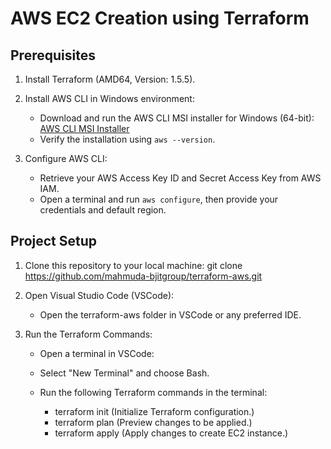 # AWS EC2 Creation using Terraform

## Prerequisites

1. Install Terraform (AMD64, Version: 1.5.5).
2. Install AWS CLI in Windows environment:
   - Download and run the AWS CLI MSI installer for Windows (64-bit): [AWS CLI MSI Installer](https://awscli.amazonaws.com/AWSCLIV2.msi)
   - Verify the installation using `aws --version`.

3. Configure AWS CLI:
   - Retrieve your AWS Access Key ID and Secret Access Key from AWS IAM.
   - Open a terminal and run `aws configure`, then provide your credentials and default region.

## Project Setup

1. Clone this repository to your local machine:
git clone https://github.com/mahmuda-bjitgroup/terraform-aws.git

2. Open Visual Studio Code (VSCode):
   - Open the terraform-aws folder in VSCode or any preferred IDE.

3. Run the Terraform Commands:
   - Open a terminal in VSCode:

   - Select "New Terminal" and choose Bash.
   - Run the following Terraform commands in the terminal:
      - terraform init (Initialize Terraform configuration.)
      - terraform plan (Preview changes to be applied.)
      - terraform apply (Apply changes to create EC2 instance.)
